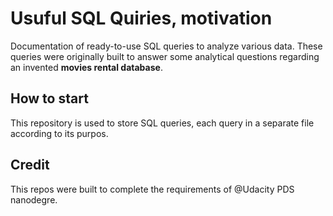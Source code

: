 # Usuful SQL Quiries, motivation
Documentation of ready-to-use SQL queries to analyze various data. These queries were originally built to answer some analytical questions regarding an invented **movies rental database**.

## How to start
This repository is used to store SQL queries, each query in a separate file  according to its purpos.

## Credit
This repos were built to complete the requirements of @Udacity PDS nanodegre. 
